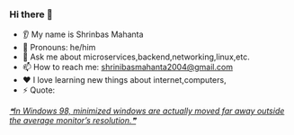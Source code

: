 ### Hi there 👋
* 👂 My name is Shrinbas Mahanta
* 👩 Pronouns: he/him
* 💬 Ask me about microservices,backend,networking,linux,etc.
* 📫 How to reach me: shrinibasmahanta2004@gmail.com
* ❤️ I love learning new things about internet,computers,
* ⚡ Quote:
  <a href='https://github.com/marketplace/actions/quote-readme'>
    <!--STARTS_HERE_QUOTE_README-->
<i>❝In Windows 98, minimized windows are actually moved far away outside the average monitor’s resolution.❞</i>
<!--ENDS_HERE_QUOTE_README-->
  </a>
